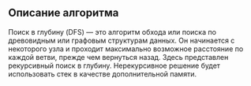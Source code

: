## Описание алгоритма

Поиск в глубину (DFS) — это алгоритм обхода или поиска по древовидным или графовым структурам данных. Он начинается с некоторого узла и проходит максимально возможное расстояние по каждой ветви, прежде чем вернуться назад. Здесь представлен рекурсивный поиск в глубину. Нерекурсивное решение будет использовать стек в качестве дополнительной памяти.